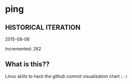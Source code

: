 # ping

## HISTORICAL ITERATION
2015-08-06

Incremented: 262

## What is this?? 
Linux skills to hack the github commit visualization chart `;-)`
